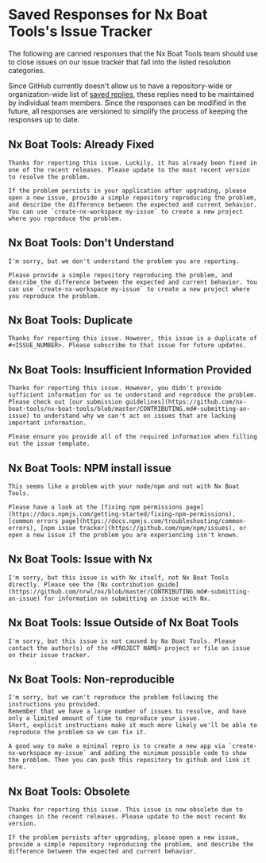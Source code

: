 # Saved Responses for Nx Boat Tools's Issue Tracker

The following are canned responses that the Nx Boat Tools team should use to close issues on our issue tracker that fall into the listed resolution categories.

Since GitHub currently doesn't allow us to have a repository-wide or organization-wide list of [saved replies](https://help.github.com/articles/working-with-saved-replies/), these replies need to be maintained by individual team members. Since the responses can be modified in the future, all responses are versioned to simplify the process of keeping the responses up to date.

## Nx Boat Tools: Already Fixed

```
Thanks for reporting this issue. Luckily, it has already been fixed in one of the recent releases. Please update to the most recent version to resolve the problem.

If the problem persists in your application after upgrading, please open a new issue, provide a simple repository reproducing the problem, and describe the difference between the expected and current behavior. You can use `create-nx-workspace my-issue` to create a new project where you reproduce the problem.
```

## Nx Boat Tools: Don't Understand

```
I'm sorry, but we don't understand the problem you are reporting.

Please provide a simple repository reproducing the problem, and describe the difference between the expected and current behavior. You can use `create-nx-workspace my-issue` to create a new project where you reproduce the problem.
```

## Nx Boat Tools: Duplicate

```
Thanks for reporting this issue. However, this issue is a duplicate of #<ISSUE_NUMBER>. Please subscribe to that issue for future updates.
```

## Nx Boat Tools: Insufficient Information Provided

```
Thanks for reporting this issue. However, you didn't provide sufficient information for us to understand and reproduce the problem. Please check out [our submission guidelines](https://github.com/nx-boat-tools/nx-boat-tools/blob/master/CONTRIBUTING.md#-submitting-an-issue) to understand why we can't act on issues that are lacking important information.

Please ensure you provide all of the required information when filling out the issue template.
```

## Nx Boat Tools: NPM install issue

```
This seems like a problem with your node/npm and not with Nx Boat Tools.

Please have a look at the [fixing npm permissions page](https://docs.npmjs.com/getting-started/fixing-npm-permissions), [common errors page](https://docs.npmjs.com/troubleshooting/common-errors), [npm issue tracker](https://github.com/npm/npm/issues), or open a new issue if the problem you are experiencing isn't known.
```

## Nx Boat Tools: Issue with Nx

```
I'm sorry, but this issue is with Nx itself, not Nx Boat Tools directly. Please see the [Nx contribution guide](https://github.com/nrwl/nx/blob/master/CONTRIBUTING.md#-submitting-an-issue) for information on submitting an issue with Nx.
```

## Nx Boat Tools: Issue Outside of Nx Boat Tools

```
I'm sorry, but this issue is not caused by Nx Boat Tools. Please contact the author(s) of the <PROJECT NAME> project or file an issue on their issue tracker.
```

## Nx Boat Tools: Non-reproducible

```
I'm sorry, but we can't reproduce the problem following the instructions you provided.
Remember that we have a large number of issues to resolve, and have only a limited amount of time to reproduce your issue.
Short, explicit instructions make it much more likely we'll be able to reproduce the problem so we can fix it.

A good way to make a minimal repro is to create a new app via `create-nx-workspace my-issue` and adding the minimum possible code to show the problem. Then you can push this repository to github and link it here.
```

## Nx Boat Tools: Obsolete

```
Thanks for reporting this issue. This issue is now obsolete due to changes in the recent releases. Please update to the most recent Nx version.

If the problem persists after upgrading, please open a new issue, provide a simple repository reproducing the problem, and describe the difference between the expected and current behavior.
```